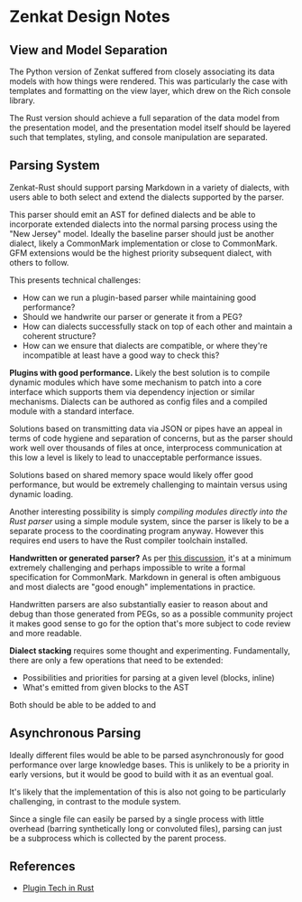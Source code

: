# Zenkat Design Notes

## View and Model Separation

The Python version of Zenkat suffered from closely associating its data models with how things were rendered. This was particularly the case with templates and formatting on the view layer, which drew on the Rich console library.

The Rust version should achieve a full separation of the data model from the presentation model, and the presentation model itself should be layered such that templates, styling, and console manipulation are separated.

## Parsing System

Zenkat-Rust should support parsing Markdown in a variety of dialects, with users able to both select and extend the dialects supported by the parser.

This parser should emit an AST for defined dialects and be able to incorporate extended dialects into the normal parsing process using the "New Jersey" model. Ideally the baseline parser should just be another dialect, likely a CommonMark implementation or close to CommonMark. GFM extensions would be the highest priority subsequent dialect, with others to follow.

This presents technical challenges:

- How can we run a plugin-based parser while maintaining good performance?
- Should we handwrite our parser or generate it from a PEG?
- How can dialects successfully stack on top of each other and maintain a coherent structure?
- How can we ensure that dialects are compatible, or where they're incompatible at least have a good way to check this?

**Plugins with good performance.** Likely the best solution is to compile dynamic modules which have some mechanism to patch into a core interface which supports them via dependency injection or similar mechanisms. Dialects can be authored as config files and a compiled module with a standard interface.

Solutions based on transmitting data via JSON or pipes have an appeal in terms of code hygiene and separation of concerns, but as the parser should work well over thousands of files at once, interprocess communication at this low a level is likely to lead to unacceptable performance issues.

Solutions based on shared memory space would likely offer good performance, but would be extremely challenging to maintain versus using dynamic loading.

Another interesting possibility is simply *compiling modules directly into the Rust parser* using a simple module system, since the parser is likely to be a separate process to the coordinating program anyway. However this requires end users to have the Rust compiler toolchain installed.

**Handwritten or generated parser?** As per [this discussion](https://talk.commonmark.org/t/commonmark-formal-grammar/46/18), it's at a minimum extremely challenging and perhaps impossible to write a formal specification for CommonMark. Markdown in general is often ambiguous and most dialects are "good enough" implementations in practice.

Handwritten parsers are also substantially easier to reason about and debug than those generated from PEGs, so as a possible community project it makes good sense to go for the option that's more subject to code review and more readable.

**Dialect stacking** requires some thought and experimenting. Fundamentally, there are only a few operations that need to be extended:

- Possibilities and priorities for parsing at a given level (blocks, inline)
- What's emitted from given blocks to the AST

Both should be able to be added to and 

## Asynchronous Parsing

Ideally different files would be able to be parsed asynchronously for good performance over large knowledge bases. This is unlikely to be a priority in early versions, but it would be good to build with it as an eventual goal.

It's likely that the implementation of this is also not going to be particularly challenging, in contrast to the module system.

Since a single file can easily be parsed by a single process with little overhead (barring synthetically long or convoluted files), parsing can just be a subprocess which is collected by the parent process.

## References

- [Plugin Tech in Rust](https://nullderef.com/blog/plugin-tech/)
